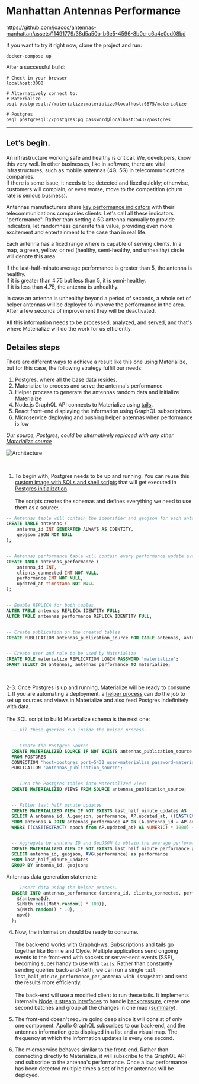 # Manhattan Antennas Performance

https://github.com/joacoc/antennas-manhattan/assets/11491779/38d5a50b-b6e5-4596-8b0c-c6a4e0cd08bd

If you want to try it right now, clone the project and run:

```
docker-compose up
```

After a successful build:

```
# Check in your browser
localhost:3000

# Alternatively connect to:
# Materialize
psql postgresql://materialize:materialize@localhost:6875/materialize

# Postgres
psql postgresql://postgres:pg_password@localhost:5432/postgres
```

---

## Let’s begin.

An infrastructure working safe and healthy is critical. We, developers, know this very well. In other businesses, like in software, there are vital infrastructures, such as mobile antennas (4G, 5G) in telecommunications companies. <br/>
If there is some issue, it needs to be detected and fixed quickly; otherwise, customers will complain, or even worse, move to the competition (churn rate is serious business).

Antennas manufacturers share [key performance indicators](https://www.ericsson.com/en/reports-and-papers/white-papers/performance-verification-for-5g-nr-deployments) with their telecommunications companies clients. Let's call all these indicators "performance". Rather than setting a 5G antenna manually to provide indicators, let randomness generate this value, providing even more excitement and entertainment to the case than in real life.

Each antenna has a fixed range where is capable of serving clients. In a map, a green, yellow, or red (healthy, semi-healthy, and unhealthy) circle will denote this area.

If the last-half-minute average performance is greater than 5, the antenna is healthy. <br/>
If it is greater than 4.75 but less than 5, it is semi-healthy. <br/>
If it is less than 4.75, the antenna is unhealthy. <br/>

In case an antenna is unhealthy beyond a period of seconds, a whole set of helper antennas will be deployed to improve the performance in the area. After a few seconds of improvement they will be deactivated.

All this information needs to be processed, analyzed, and served, and that's where Materialize will do the work for us efficiently.

## Detailes steps

There are different ways to achieve a result like this one using Materialize, but for this case, the following strategy fulfill our needs:

1.  Postgres, where all the base data resides.
2.  Materialize to process and serve the antenna's performance.
3.  Helper process to generate the antennas random data and initialize Materialize
4.  Node.js GraphQL API connects to Materialize using [tails](https://materialize.com/docs/sql/tail/#conceptual-framework).
5.  React front-end displaying the information using GraphQL subscriptions.
6.  Microservice deploying and pushing helper antennas when performance is low

_Our source, Postgres, could be alternatively replaced with any other [Materialize source](https://materialize.com/docs/sql/create-source/#conceptual-framework)_

![Architecture](https://user-images.githubusercontent.com/11491779/155920578-7984244a-6382-4628-a87b-00e1f6ad1acd.png)

<br/>

1. To begin with, Postgres needs to be up and running. You can reuse this [custom image with SQLs and shell scripts](https://github.com/MaterializeInc/developer-experience/tree/main/mz-playground/postgres-graphql/postgres) that will get executed in [Postgres initialization](https://github.com/docker-library/docs/blob/master/postgres/README.md#initialization-scripts). <br/><br/> The scripts creates the schemas and defines everything we need to use them as a source:

```sql
-- Antennas table will contain the identifier and geojson for each antenna.
CREATE TABLE antennas (
    antenna_id INT GENERATED ALWAYS AS IDENTITY,
    geojson JSON NOT NULL
);


-- Antennas performance table will contain every performance update available
CREATE TABLE antennas_performance (
    antenna_id INT,
    clients_connected INT NOT NULL,
    performance INT NOT NULL,
    updated_at timestamp NOT NULL
);


-- Enable REPLICA for both tables
ALTER TABLE antennas REPLICA IDENTITY FULL;
ALTER TABLE antennas_performance REPLICA IDENTITY FULL;


-- Create publication on the created tables
CREATE PUBLICATION antennas_publication_source FOR TABLE antennas, antennas_performance;


-- Create user and role to be used by Materialize
CREATE ROLE materialize REPLICATION LOGIN PASSWORD 'materialize';
GRANT SELECT ON antennas, antennas_performance TO materialize;
```

<br/>

2-3. Once Postgres is up and running, Materialize will be ready to consume it. If you are automating a deployment, a [helper process](https://github.com/MaterializeInc/developer-experience/blob/main/mz-playground/postgres-graphql/helper/src/app.ts) can do the job to set up sources and views in Materialize and also feed Postgres indefinitely with data.<br/><br/> The SQL script to build Materialize schema is the next one:

```sql
  -- All these queries run inside the helper process.


  -- Create the Postgres Source
  CREATE MATERIALIZED SOURCE IF NOT EXISTS antennas_publication_source
  FROM POSTGRES
  CONNECTION 'host=postgres port=5432 user=materialize password=materialize dbname=postgres'
  PUBLICATION 'antennas_publication_source';


  -- Turn the Postgres tables into Materialized Views
  CREATE MATERIALIZED VIEWS FROM SOURCE antennas_publication_source;


  -- Filter last half minute updates
  CREATE MATERIALIZED VIEW IF NOT EXISTS last_half_minute_updates AS
  SELECT A.antenna_id, A.geojson, performance, AP.updated_at, ((CAST(EXTRACT( epoch from AP.updated_at) AS NUMERIC) * 1000) + 30000)
  FROM antennas A JOIN antennas_performance AP ON (A.antenna_id = AP.antenna_id)
  WHERE ((CAST(EXTRACT( epoch from AP.updated_at) AS NUMERIC) * 1000) + 30000) > mz_logical_timestamp();


  -- Aggregate by anntena ID and GeoJSON to obtain the average performance in the last half minute.
  CREATE MATERIALIZED VIEW IF NOT EXISTS last_half_minute_performance_per_antenna AS
  SELECT antenna_id, geojson, AVG(performance) as performance
  FROM last_half_minute_updates
  GROUP BY antenna_id, geojson;
```

Antennas data generation statement:

```sql
  -- Insert data using the helper process.
  INSERT INTO antennas_performance (antenna_id, clients_connected, performance, updated_at) VALUES (
    ${antennaId},
    ${Math.ceil(Math.random() * 100)},
    ${Math.random() * 10},
    now()
  );
```

4. Now, the information should be ready to consume. <br/><br/>
   The back-end works with [Graphql-ws](https://github.com/enisdenjo/graphql-ws). Subscriptions and tails go together like Bonnie and Clyde. Multiple applications send ongoing events to the front-end with sockets or server-sent events (SSE), becoming super handy to use with `tails`. Rather than constantly sending queries back-and-forth, we can run a single `tail last_half_minute_performance_per_antenna with (snapshot)` and send the results more efficiently. <br/><br/>
   The back-end will use a modified client to run these tails. It implements internally [Node.js stream interfaces](https://nodejs.org/api/stream.html) to handle [backpressure](https://github.com/MaterializeInc/developer-experience/blob/main/mz-playground/postgres-graphql/backend/src/MaterializeClient/TailStream/index.ts), create one second batches and group all the changes in one map [(summary)](https://github.com/MaterializeInc/developer-experience/blob/main/mz-playground/postgres-graphql/backend/src/MaterializeClient/TransformStream/index.ts).

5. The front-end doesn't require going deep since it will consist of only one component. Apollo GraphQL subscribes to our back-end, and the antennas information gets displayed in a list and a visual map. The frequency at which the information updates is every one second.

6. The microservice behaves similar to the front-end. Rather than connecting directly to Materialize, it will subscribe to the GraphQL API and subscribe to the antenna's performance. Once a low performance has been detected multiple times a set of helper antennas will be deployed.

